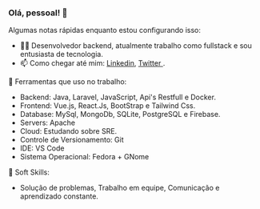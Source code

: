 ### Olá, pessoal! 👋

Algumas notas rápidas enquanto estou configurando isso:

- 👨‍💻 Desenvolvedor backend, atualmente trabalho como fullstack e sou entusiasta de tecnologia.
- 📫 Como chegar até mim: <a href="https://www.linkedin.com/in/guilherme-soares-0842a9183/">Linkedin</a>, <a href="https://x.com/GuilhermeSS009" > Twitter </a>.

🔨 Ferramentas que uso no trabalho:

- Backend: Java, Laravel, JavaScript, Api's Restfull e Docker.
- Frontend: Vue.js, React.Js, BootStrap e Tailwind Css.
- Database: MySql, MongoDb, SQLite, PostgreSQL e Firebase.
- Servers: Apache
- Cloud: Estudando sobre SRE.
- Controle de Versionamento: Git
- IDE: VS Code 
- Sistema Operacional: Fedora + GNome

🤵 Soft Skills:

- Solução de problemas, Trabalho em equipe, Comunicação e aprendizado constante. 
